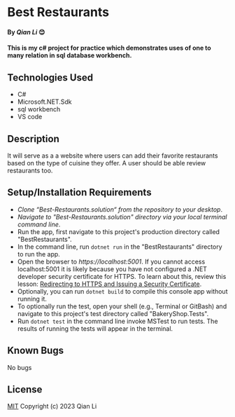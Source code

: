 # Best Restaurants

#### By _Qian Li_ 😊

#### This is my c# project for practice which demonstrates uses of one to many relation in sql database workbench. 

## Technologies Used

* C#
* Microsoft.NET.Sdk
* sql workbench
* VS code

## Description

It will serve as a a website where users can add their favorite restaurants based on the type of cuisine they offer. A user should be able review restaurants too.

## Setup/Installation Requirements

* _Clone “Best-Restaurants.solution“ from the repository to your desktop_.
* _Navigate to "Best-Restaurants.solution" directory via your local terminal command line_.
* Run the app, first navigate to this project's production directory called "BestRestaurants". 
* In the command line, run `dotnet run` in the "BestRestaurants" directory to run the app. 
* Open the browser to _https://localhost:5001_. If you cannot access localhost:5001 it is likely because you have not configured a .NET developer security certificate for HTTPS. To learn about this, review this lesson: [Redirecting to HTTPS and Issuing a Security Certificate](https://www.learnhowtoprogram.com/c-and-net/basic-web-applications/redirecting-to-https-and-issuing-a-security-certificate).
* Optionally, you can run `dotnet build` to compile this console app without running it.
* To optionally run the test, open your shell (e.g., Terminal or GitBash) and navigate to this project's test directory called "BakeryShop.Tests".
* Run `dotnet test` in the command line invoke MSTest to run tests. The results of running the tests will appear in the terminal.

## Known Bugs

No bugs 

## License
[MIT](license.txt)
Copyright (c) 2023 Qian Li
